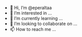 - 👋 Hi, I’m @eperaltaa
- 👀 I’m interested in ...
- 🌱 I’m currently learning ...
- 💞️ I’m looking to collaborate on ...
- 📫 How to reach me ...

<!---
eperaltaa/eperaltaa is a ✨ special ✨ repository because its `README.md` (this file) appears on your GitHub profile.
You can click the Preview link to take a look at your changes.
--->
